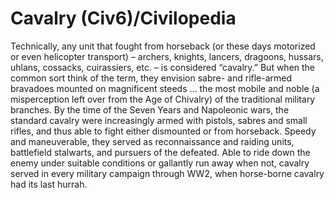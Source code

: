 # Cavalry (Civ6)/Civilopedia

Technically, any unit that fought from horseback (or these days motorized or even helicopter transport) – archers, knights, lancers, dragoons, hussars, uhlans, cossacks, cuirassiers, etc. – is considered “cavalry.” But when the common sort think of the term, they envision sabre- and rifle-armed bravadoes mounted on magnificent steeds … the most mobile and noble (a misperception left over from the Age of Chivalry) of the traditional military branches. By the time of the Seven Years and Napoleonic wars, the standard cavalry were increasingly armed with pistols, sabres and small rifles, and thus able to fight either dismounted or from horseback. Speedy and maneuverable, they served as reconnaissance and raiding units, battlefield stalwarts, and pursuers of the defeated. Able to ride down the enemy under suitable conditions or gallantly run away when not, cavalry served in every military campaign through WW2, when horse-borne cavalry had its last hurrah.